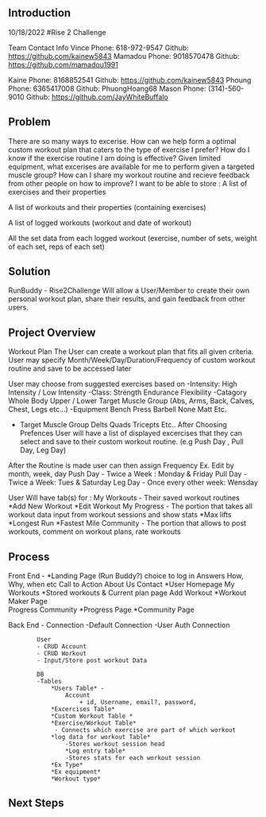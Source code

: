 ## Introduction
10/18/2022
#Rise 2 Challenge

Team Contact Info
Vince
    Phone: 618-972-9547
    Github: https://github.com/kainew5843
Mamadou
    Phone: 9018570478
    Github: https://github.com/mamadou1991

Kaine
    Phone: 8168852541
    Github: https://github.com/kainew5843
Phoung
    Phone: 6365417008
    Github: PhuongHoang68
Mason
    Phone: (314)-560-9010
    Github: https://github.com/JayWhiteBuffalo


## Problem
There are so many ways to excerise. How can we help form a optimal custom workout plan that caters to the type of exercise I prefer? 
How do I know if the exercise routine I am doing is effective? 
Given limited equipment, what excerises are available for me to perform given a targeted muscle group? 
How can I share my workout routine and recieve feedback from other people on how to improve? 
I want to be able to store : 
A list of exercises and their properties

A list of workouts and their properties (containing exercises)

A list of logged workouts (workout and date of workout)

All the set data from each logged workout (exercise, number of sets, weight of each set, reps of each set)

## Solution

RunBuddy - Rise2Challenge Will allow a User/Member to create their own personal workout plan, share their results, and gain feedback from other users. 







## Project Overview

Workout Plan
The User can create a workout plan that fits all given criteria.
User may specify Month/Week/Day/Duration/Frequency of custom workout routine and save to be accessed later

User may choose from suggested exercises based on
-Intensity:
    High Intensity / Low Intensity
-Class:
    Strength
    Endurance
    Flexibility
-Catagory
    Whole Body
    Upper / Lower
    Target Muscle Group (Abs, Arms, Back, Calves, Chest, Legs etc...)
-Equipment
    Bench Press
    Barbell
    None
    Matt
    Etc.
- Target Muscle Group
    Delts
    Quads
    Tricepts
    Etc..
After Choosing Prefences User will have a list of displayed excercises that they can select and save to their custom workout routine. (e.g Push Day , Pull Day, Leg Day)

After the Routine is made user can then assign Frequency
Ex. Edit by month, week, day
    Push Day - Twice a Week : Monday & Friday
    Pull Day - Twice a Week: Tues & Saturday
    Leg Day - Once every other week: Wensday

User Will have tab(s) for :
My Workouts - Their saved workout routines
    *Add New Workout
    *Edit Workout
My Progress - The portion that takes all workout data input from workout sessions and show stats
    *Max lifts
    *Longest Run
    *Fastest Mile
Community - The portion that allows to post workouts, comment on workout plans, rate workouts

## Process
Front End - *Landing Page (Run Buddy?)
                choice to log in
                Answers How, Why, when etc
                Call to Action
                About Us
                Contact
            *User Homepage
                My Workouts
                    *Stored workouts & Current plan page
                        Add Workout
                            *Workout Maker Page   
                Progress
                Community
            *Progress Page
            *Community Page
    
Back End - Connection
            -Default Connection
            -User Auth Connection

            User
            - CRUD Account
            - CRUD Workout 
            - Input/Store post workout Data

            DB
            -Tables
                *Users Table* - 
                    Account
                        + id, Username, email?, password, 
                *Excercises Table*
                *Custom Workout Table *
                *Exercise/Workout Table*
                 - Connects which exercise are part of which workout
                *log data for workout Table*
                    -Stores workout session head
                    *Log entry table*
                    -Stores stats for each workout session
                *Ex Type*
                *Ex equipment*
                *Workout type*
                





## Next Steps

